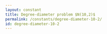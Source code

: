 ```yaml
---
layout: constant
title: Degree-diameter problem $N(10,2)$
permalink: /constants/degree-diameter-10-2/
id: degree-diameter-10-2
---
```

